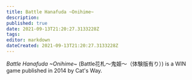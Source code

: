 ```yaml
---
title: Battle Hanafuda ~Onihime~
description: 
published: true
date: 2021-09-13T21:20:27.3133228Z 
tags: 
editor: markdown
dateCreated: 2021-09-13T21:20:27.3133228Z
---
```

_Battle Hanafuda ~Onihime~_ (<span lang='ja'>Battle花札～鬼姫～（体験版有り）</span>) is a WIN game published in 2014 by Cat's Way.

